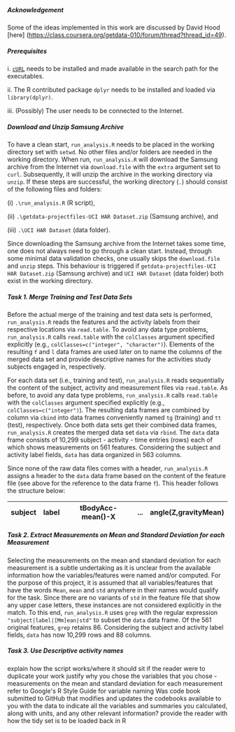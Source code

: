 ##### Acknowledgement 
Some of the ideas implemented in this work are discussed by David Hood [here] (https://class.coursera.org/getdata-010/forum/thread?thread_id=49).


##### Prerequisites
i. [`cURL`](http://curl.haxx.se/download.html) needs to be installed and made available in the search path for the executables.

ii. The R contributed package `dplyr` needs to be installed and loaded via `library(dplyr)`.

iii. (Possibly) The user needs to be connected to the Internet.


##### Download and Unzip Samsung Archive
To have a clean start, `run_analysis.R` needs to be placed in the working directory set with `setwd`. No other files and/or folders are needed in the working directory. When run,  `run_analysis.R` will download the Samsung archive from the Internet via `download.file` with the `extra` argument set to `curl`.  Subsequently, it will unzip the archive in the working directory via `unzip`. If these steps are successful, the working directory (`.`) should consist of the following files and folders: 

(i) `.\run_analysis.R` (R script), 

(ii) `.\getdata-projectfiles-UCI HAR Dataset.zip` (Samsung archive), and 

(iii) `.\UCI HAR Dataset` (data folder).

Since downloading the Samsung archive from the Internet takes some time, one does not always need to go through a clean start. Instead, through some minimal data validation checks, one usually skips the `download.file` and `unzip` steps. This behaviour is triggered if `getdata-projectfiles-UCI HAR Dataset.zip` (Samsung archive) and `UCI HAR Dataset` (data folder) both exist in the working directory.


##### Task 1. Merge Training and Test Data Sets
Before the actual merge of the training and test data sets is performed, `run_analysis.R` reads the features and the activity labels from their respective locations via `read.table`. To avoid any data type problems, `run_analysis.R` calls `read.table` with the `colClasses` argument specified explicitly (e.g., `colClasses=c("integer", "character")`). Elements of the resulting `f` and `l` data frames are used later on to name the columns of the merged data set and provide descriptive names for the activities study subjects engaged in, respectively.

For each data set (i.e., training and test), `run_analysis.R` reads sequentially the content of the subject, activity and measurement files via `read.table`. As before, to avoid any data type problems, `run_analysis.R` calls `read.table` with the `colClasses` argument specified explicitly (e.g., `colClasses=c("integer")`). The resulting data frames are combined by column via `cbind` into data frames conveniently named `tg` (training) and `tt` (test), respectively. Once both data sets get their combined data frames, `run_analysis.R` creates the merged data set `data` via `rbind`. The `data` data frame consists of 10,299 subject - activity - time entries (rows) each of which shows measurements on 561 features. Considering the subject and activity label fields, `data` has data organized in 563 columns. 

Since none of the raw data files comes with a header, `run_analysis.R` assigns a header to the `data` data frame based on the content of the feature file (see above for the reference to the data frame `f`). This header follows the structure below:

subject|label|tBodyAcc-mean()-X| ... |angle(Z,gravityMean)|
-------|-----|-----------------|-----|--------------------|


##### Task 2. Extract Measurements on Mean and Standard Deviation for each Measurement
Selecting the measurements on the mean and standard deviation for each measurement is a subtle undertaking as it is unclear from the available information how the variables/features were named and/or computed. For the purpose of this project, it is assumed that all variables/features that have the words `Mean`, `mean` and `std` anywhere in their names would qualify for the task. Since there are no variants of `std` in the feature file that show any upper case letters, these instances are not considered explicitly in the match. To this end, `run_analysis.R` uses `grep` with the regular expression `"subject|label|[Mm]ean|std"` to subset the `data` data frame. Of the 561 original features, `grep` retains 86. Considering the subject and activity label fields, `data` has now 10,299 rows and 88 columns.

##### Task 3. Use Descriptive activity names
 











explain how the script works/where it should sit if the reader were to duplicate your work
justify why you chose the variables that you chose - measurements on the mean and standard deviation for each measurement
refer to Google's R Style Guide for variable naming
Was code book submitted to GitHub that modifies and updates the codebooks available to you with the data to indicate all the variables and summaries you calculated, along with units, and any other relevant information?
provide the reader with how the tidy set is to be loaded back in R






